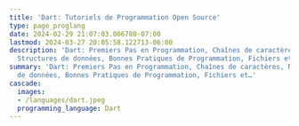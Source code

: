 ```yaml
---
title: 'Dart: Tutoriels de Programmation Open Source'
type: page_proglang
date: 2024-02-29 21:07:03.006780-07:00
lastmod: 2024-03-27 20:05:58.122713-06:00
description: 'Dart: Premiers Pas en Programmation, Chaînes de caractères, Nombres,
  Structures de données, Bonnes Pratiques de Programmation, Fichiers et…'
summary: 'Dart: Premiers Pas en Programmation, Chaînes de caractères, Nombres, Structures
  de données, Bonnes Pratiques de Programmation, Fichiers et…'
cascade:
  images:
  - /languages/dart.jpeg
  programming_language: Dart
---
```


